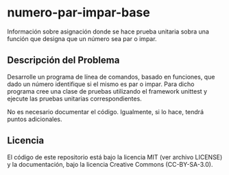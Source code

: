 # numero-par-impar-base
Información sobre asignación donde se hace prueba unitaria sobra una función que designa que un número sea par o impar.

## Descripción del Problema
Desarrolle un programa de línea de comandos, basado en funciones, que dado un número identifique si el mismo es par o impar. Para dicho programa cree una clase de pruebas utilizando el framework unittest y ejecute las pruebas unitarias correspondientes.

No es necesario documentar el código. Igualmente, si lo hace, tendrá puntos adicionales.

## Licencia
El código de este repositorio está bajo la licencia MIT (ver archivo LICENSE) y la documentación, bajo la licencia Creative Commons (CC-BY-SA-3.0).
